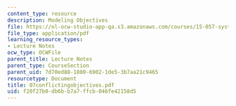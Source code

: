 ```yaml
---
content_type: resource
description: Modeling Objectives
file: https://ol-ocw-studio-app-qa.s3.amazonaws.com/courses/15-057-systems-optimization-spring-2003/f20f27b0db6bb7a7ffcb046fe42158d5_07conflictingobjectives.pdf
file_type: application/pdf
learning_resource_types:
- Lecture Notes
ocw_type: OCWFile
parent_title: Lecture Notes
parent_type: CourseSection
parent_uid: 7d70ed88-1800-6902-1de5-3b7aa21c9465
resourcetype: Document
title: 07conflictingobjectives.pdf
uid: f20f27b0-db6b-b7a7-ffcb-046fe42158d5
---
```

